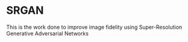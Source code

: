 # SRGAN
This is the work done to improve image fidelity using Super-Resolution Generative Adversarial Networks
